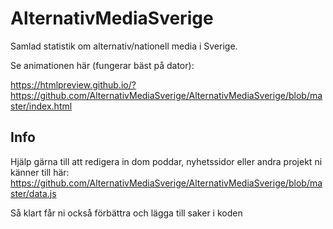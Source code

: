 # AlternativMediaSverige
Samlad statistik om alternativ/nationell media i Sverige.

Se animationen här (fungerar bäst på dator):

https://htmlpreview.github.io/?https://github.com/AlternativMediaSverige/AlternativMediaSverige/blob/master/index.html

## Info

Hjälp gärna till att redigera in dom poddar, nyhetssidor eller andra projekt ni känner till här:
https://github.com/AlternativMediaSverige/AlternativMediaSverige/blob/master/data.js

Så klart får ni också förbättra och lägga till saker i koden


